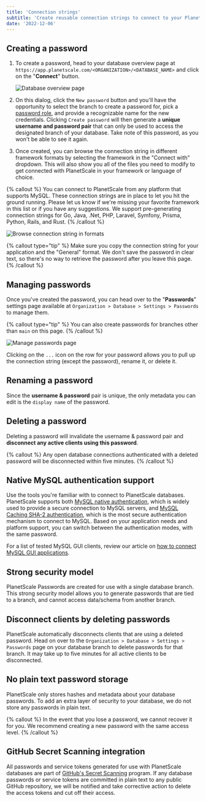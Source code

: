 ```yaml
---
title: 'Connection strings'
subtitle: 'Create reusable connection strings to connect to your PlanetScale database.'
date: '2022-12-06'
---
```


## Creating a password

1. To create a password, head to your database overview page at `https://app.planetscale.com/<ORGANIZATION>/<DATABASE_NAME>` and click on the "**Connect**" button.

   ![Database overview page](/assets/docs/concepts/connection-strings/connect-2.png?v2)

2. On this dialog, click the `New password` button and you'll have the opportunity to select the branch to create a password for, pick a [password role](/docs/concepts/password-roles), and provide a recognizable name for the new credentials. Clicking `Create password` will then generate a **unique username and password pair** that can only be used to access the designated branch of your database. Take note of this password, as you won't be able to see it again.

3. Once created, you can browse the connection string in different framework formats by selecting the framework in the "Connect with" dropdown. This will also show you all of the files you need to modify to get connected with PlanetScale in your framework or language of choice.

{% callout %}
You can connect to PlanetScale from any platform that supports MySQL. These connection strings are in place to let you
hit the ground running. Please let us know if we're missing your favorite framework in this list or if you have any
suggestions. We support pre-generating connection strings for Go, Java, .Net, PHP, Laravel, Symfony, Prisma, Python,
Rails, and Rust.
{% /callout %}

![Browse connection string in formats](/assets/docs/concepts/connection-strings/formats-2.png?v2)

{% callout type="tip" %}
Make sure you copy the connection string for your application and the "General" format. We don't save the password in
clear text, so there's no way to retrieve the password after you leave this page.
{% /callout %}

## Managing passwords

Once you've created the password, you can head over to the "**Passwords**" settings page available at `Organization > Database > Settings > Passwords` to manage them.

{% callout type="tip" %}
You can also create passwords for branches other than `main` on this page.
{% /callout %}

![Manage passwords page](/assets/docs/concepts/connection-strings/manage-2.png?v2)

Clicking on the `...` icon on the row for your password allows you to pull up the connection string (except the password), rename it, or delete it.

## Renaming a password

Since the **username & password** pair is unique, the only metadata you can edit is the `display name` of the password.

## Deleting a password

Deleting a password will invalidate the username & password pair and **disconnect any active clients using this password**.

{% callout %}
Any open database connections authenticated with a deleted password will be disconnected within five minutes.
{% /callout %}

## Native MySQL authentication support

Use the tools you're familiar with to connect to PlanetScale databases.
PlanetScale supports both [MySQL native authentication](https://dev.mysql.com/doc/refman/8.0/en/native-pluggable-authentication.html), which is widely used to provide a secure connection to MySQL servers,
and [MySQL Caching SHA-2 authentication](https://dev.mysql.com/doc/refman/8.0/en/caching-sha2-pluggable-authentication.html), which is the most secure authentication mechanism to connect to MySQL.
Based on your application needs and platform support, you can switch between the authentication modes, with the same password.

For a list of tested MySQL GUI clients, review our article on [how to connect MySQL GUI applications](/docs/tutorials/connect-mysql-gui).

## Strong security model

PlanetScale Passwords are created for use with a single database branch.
This strong security model allows you to generate passwords that are tied to a branch, and cannot access data/schema from another branch.

## Disconnect clients by deleting passwords

PlanetScale automatically disconnects clients that are using a deleted password.
Head on over to the `Organization > Database > Settings > Passwords` page on your database branch to delete passwords for that branch.
It may take up to five minutes for all active clients to be disconnected.

## No plain text password storage

PlanetScale only stores hashes and metadata about your database passwords.
To add an extra layer of security to your database, we do not store any passwords in plain text.

{% callout %}
In the event that you lose a password, we cannot recover it for you. We recommend creating a new password with the
same access level.
{% /callout %}

## GitHub Secret Scanning integration

All passwords and service tokens generated for use with PlanetScale databases are part of [GitHub's Secret Scanning](https://docs.github.com/en/code-security/secret-security/about-secret-scanning) program. If any database passwords or service tokens are committed in plain text to any public GitHub repository, we will be notified and take corrective action to delete the access tokens and cut off their access.

